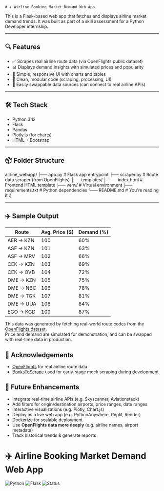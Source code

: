     # ✈️ Airline Booking Market Demand Web App

This is a Flask-based web app that fetches and displays airline market demand trends. It was built as part of a skill assessment for a Python Developer internship.

---

## 🔍 Features

- ✅ Scrapes real airline route data (via OpenFlights public dataset)
- 📊 Displays demand insights with simulated prices and popularity
- 🎨 Simple, responsive UI with charts and tables
- 🧰 Clean, modular code (scraping, processing, UI)
- 🧪 Easily swappable data sources (can connect to real airline APIs)

---

## 🛠️ Tech Stack

- Python 3.12
- Flask
- Pandas
- Plotly.js (for charts)
- HTML + Bootstrap

---

## 📦 Folder Structure

airline_webapp/
├── app.py # Flask app entrypoint
├── scraper.py # Route data scraper (from OpenFlights)
├── templates/
│ └── index.html # Frontend HTML template
├── venv/ # Virtual environment
├── requirements.txt # Python dependencies
└── README.md # You're reading it :)

---

## ✈️ Sample Output

| Route        | Avg. Price ($) | Demand (%) |
|--------------|----------------|-------------|
| AER → KZN    | 100            | 60%         |
| ASF → KZN    | 101            | 63%         |
| ASF → MRV    | 102            | 66%         |
| CEK → KZN    | 103            | 69%         |
| CEK → OVB    | 104            | 72%         |
| DME → KZN    | 105            | 75%         |
| DME → NBC    | 106            | 78%         |
| DME → TGK    | 107            | 81%         |
| DME → UUA    | 108            | 84%         |
| EGO → KGD    | 109            | 87%         |

This data was generated by fetching real-world route codes from the [OpenFlights dataset](https://openflights.org/data.html).  
Price and demand are simulated for demonstration, and can be swapped with real-time data in production.

## 🤝 Acknowledgements

- [OpenFlights](https://openflights.org/data.html) for real airline route data  
- [BooksToScrape](http://books.toscrape.com) used for early-stage mock scraping during development

## 🧠 Future Enhancements

- Integrate real-time airline APIs (e.g. Skyscanner, Aviationstack)
- Add filters for origin/destination airports, price ranges, date ranges
- Interactive visualizations (e.g. Plotly, Chart.js)
- Deploy as a live web app (e.g. PythonAnywhere, Replit, Render)
- Dockerize for scalable deployment
- Use **OpenFlights data more deeply** (e.g. airline names, airport metadata)
- Track historical trends & generate reports

# ✈️ Airline Booking Market Demand Web App

![Python](https://img.shields.io/badge/Python-3.12-blue?logo=python)
![Flask](https://img.shields.io/badge/Flask-2.x-lightgrey?logo=flask)
![Status](https://img.shields.io/badge/Status-Completed-brightgreen)
